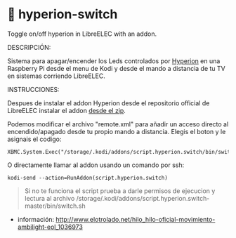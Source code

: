 
🌈 hyperion-switch
========

Toggle on/off hyperion in LibreELEC with an addon.



DESCRIPCIÓN:

Sistema para apagar/encender los Leds controlados por [Hyperion](https://github.com/tvdzwan/hyperion) en una Raspberry Pi desde el menu de Kodi y desde el mando a distancia de tu TV en sistemas corriendo LibreELEC.

INSTRUCCIONES:

Despues de instalar el addon Hyperion desde el repositorio official de LibreELEC instalar el addon [desde el zip](https://github.com/bite-your-idols/script.hyperion.switch/releases/latest).

Podemos modificar el archivo "remote.xml" para añadir un acceso directo al encendido/apagado desde tu propio mando a distancia. Elegis el boton y le asignais el codigo:
```
XBMC.System.Exec("/storage/.kodi/addons/script.hyperion.switch/bin/switch.sh")`
```
O directamente llamar al addon usando un comando por ssh:
```
kodi-send --action=RunAddon(script.hyperion.switch)
```

> Si no te funciona el script prueba a darle permisos de ejecucion y lectura al archivo /storage/.kodi/addons/script.hyperion.switch-master/bin/switch.sh


+ información: http://www.elotrolado.net/hilo_hilo-oficial-movimiento-ambilight-eol_1036973
